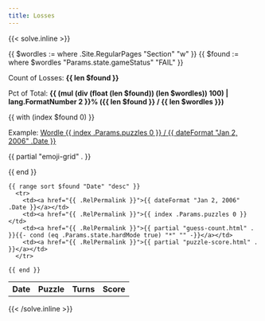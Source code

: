 ```yaml
---
title: Losses
---
```


{{< solve.inline >}}

  {{ $wordles := where .Site.RegularPages "Section" "w" }}
  {{ $found := where $wordles "Params.state.gameStatus" "FAIL" }}
  <p>Count of Losses: <strong>{{ len $found }}</strong></p>
  <p>Pct of Total: <strong>{{ (mul (div (float (len $found)) (len $wordles)) 100)  | lang.FormatNumber 2 }}% ({{ len $found }} / {{ len $wordles }})</strong></p>
  {{ with (index $found 0) }}
  <p>Example: <a href="{{ .RelPermalink }}">Wordle {{ index .Params.puzzles 0 }} / {{ dateFormat "Jan 2, 2006" .Date }}</a></p>

  <p>{{ partial "emoji-grid" . }}</p>
  {{ end }}

  <table>
    <tr>
      <th>Date</th>
      <th>Puzzle</th>
      <th>Turns</th>
      <th>Score</th>
    </tr>

    {{ range sort $found "Date" "desc" }}
      <tr>
        <td><a href="{{ .RelPermalink }}">{{ dateFormat "Jan 2, 2006" .Date }}</a></td>
        <td><a href="{{ .RelPermalink }}">{{ index .Params.puzzles 0 }}</td>
        <td><a href="{{ .RelPermalink }}">{{ partial "guess-count.html" . }}{{- cond (eq .Params.state.hardMode true) "*" "" -}}</a></td>
        <td><a href="{{ .RelPermalink }}">{{ partial "puzzle-score.html" . }}</a></td>
      </tr>

    {{ end }}
  </table>
{{< /solve.inline >}}
